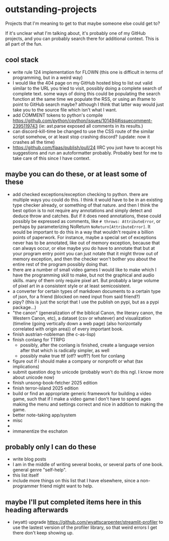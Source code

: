 # outstanding-projects
Projects that I'm meaning to get to that maybe someone else could get to?

If it's unclear what I'm talking about, it's probably one of my GitHub projects, and you can probably search there for additional context. This is all part of the fun.

## cool stack
- write rule 124 implementation for FLOWN (this one is difficult in terms of programming, but in a weird way)
- I would like the 404 page on my GitHub hosted blog to list out valid similar to the URL you tried to visit, possibly doing a complete search of complete text. some ways of doing this could be populating the search function at the same time we populate the RSS, or using an iframe to point to GitHub search maybe? although I think that latter way would just take you to the source file which isn't what I want.
- add COMMENT tokens to python's compile https://github.com/python/cpython/issues/101494#issuecomment-2395119743 (ie: ast.parse exposed all comments in its results.)
- can discord-kill-time be changed to use the CSS route of the similar script somehow, or at least stop crashing discord? (update: now it crashes all the time)
- https://github.com/fiaas/publish/pull/24 IIRC you just have to accept his suggestions and run an autoformatter probably. Probably best for me to take care of this since I have context.

## maybe you can do these, or at least some of these
- add checked exceptions/exception checking to python. there are multiple ways you could do this. I think it would have to be in an existing type checker already, or something of that nature. and then I think the best option is to not require any annotations and simply detect and deduce throw and catches. But if it does need annotations, these could possibly be expressed as comments, like `# throws: AttributeError`, or perhaps by parameterizing NoReturn `NoReturn[AttributeError]`. It would be important to do this in a way that wouldn't require a billion points of paperwork. For instance, maybe a special set of exceptions never has to be annotated, like out of memory exception, because that can always occur, or else maybe you do have to annotate that but at your program entry point you can just notate that it might throw out of memory exception, and then the checker won't bother you about the entire rest of the program possibly doing that.
- there are a number of small video games I would like to make which I have the programming skill to make, but not the graphical and audio skills. many of them only require pixel art. But probably a large volume of pixel art in a consistent style or at least semicosistent.
- a converter for certain types of markdown documents to a certain type of json, for a friend (blocked on need input from said friend?)
- pipy? (this is just the script that I use the publish on pypi, but as a pypi package...)
- "the canon" (generalization of the biblical Canon, the literary canon, the Western Canon, etc), a dataset (csv or whatever) and visualization (timeline (going vertically down a web page) (also horizontally correlated with origin area)) of every important book.
- finish austrian-nobleman (the c-as-lisp)
- finish conlang for TTRPG
  - possibly, after the conlang is finished, create a language version after that which is radically simpler, as well
  - possibly make true ttf (otf? woff?) font for conlang
- figure out if i should make a company or nonprofit or what (tax implications)
- submit question dog to unicode (probably won't do this ngl. I know more about unicode now)
- finish unsong-book-fetcher 2025 edition
- finish terror-island 2025 edition
- build or find an appropriate generic framework for building a video game, such that if I make a video game I don't have to spend ages making the menu and settings correct and nice in addition to making the game.
- better note-taking app/system
- misc
- 
- immanentize the eschaton
## probably only I can do these
- write blog posts
- I am in the middle of writing several books, or several parts of one book. general genre "self-help".
- this list itself
- include more things on this list that I have elsewhere, since a non-programmer friend might want to help.

## maybe I'll put completed items here in this heading afterwards
- (wyatt) upgrade https://github.com/wyattscarpenter/streamlit-profiler to use the lastest version of the profiler library, so that weird errors I get there don't keep showing up.

